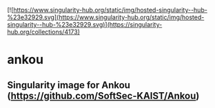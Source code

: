 [![https://www.singularity-hub.org/static/img/hosted-singularity--hub-%23e32929.svg](https://www.singularity-hub.org/static/img/hosted-singularity--hub-%23e32929.svg)](https://singularity-hub.org/collections/4173)
# ankou

## Singularity image for Ankou (https://github.com/SoftSec-KAIST/Ankou)
